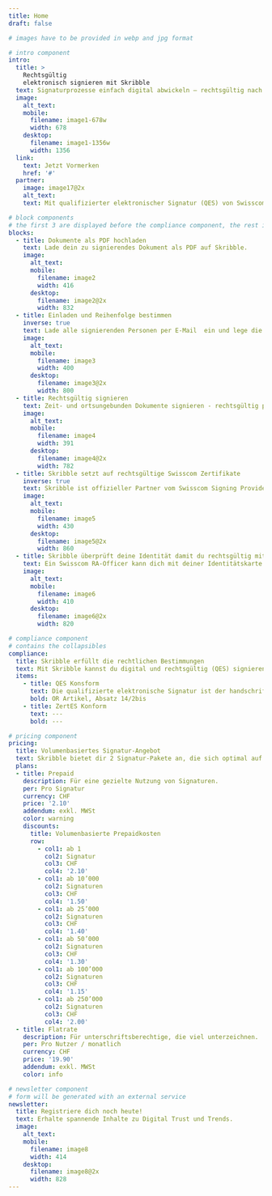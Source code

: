 ```yaml
---
title: Home
draft: false

# images have to be provided in webp and jpg format

# intro component
intro:
  title: >
    Rechtsgültig
    elektronisch signieren mit Skribble
  text: Signaturprozesse einfach digital abwickeln – rechtsgültig nach dem Schweizer & EU Gesetz.
  image:
    alt_text:
    mobile:
      filename: image1-678w
      width: 678
    desktop:
      filename: image1-1356w
      width: 1356
  link:
    text: Jetzt Vormerken
    href: '#'
  partner:
    image: image17@2x
    alt_text:
    text: Mit qualifizierter elektronischer Signatur (QES) von Swisscom AG

# block components
# the first 3 are displayed before the compliance component, the rest is displayed after it
blocks:
  - title: Dokumente als PDF hochladen
    text: Lade dein zu signierendes Dokument als PDF auf Skribble.
    image:
      alt_text:
      mobile:
        filename: image2
        width: 416
      desktop:
        filename: image2@2x
        width: 832
  - title: Einladen und Reihenfolge bestimmen
    inverse: true
    text: Lade alle signierenden Personen per E-Mail  ein und lege die Reihenfolge fest.
    image:
      alt_text:
      mobile:
        filename: image3
        width: 400
      desktop:
        filename: image3@2x
        width: 800
  - title: Rechtsgültig signieren
    text: Zeit- und ortsungebunden Dokumente signieren - rechtsgültig per Knopfdruck.
    image:
      alt_text:
      mobile:
        filename: image4
        width: 391
      desktop:
        filename: image4@2x
        width: 782
  - title: Skribble setzt auf rechtsgültige Swisscom Zertifikate
    inverse: true
    text: Skribble ist offizieller Partner vom Swisscom Signing Provider und bezieht sämtliche Signing-Zertifikate von Swisscom, um Dokumente rechtsgültig nach dem Schweizer & EU Gesetz  zu signieren.
    image:
      alt_text:
      mobile:
        filename: image5
        width: 430
      desktop:
        filename: image5@2x
        width: 860
  - title: Skribble überprüft deine Identität damit du rechtsgültig mit (QES) signieren kannst
    text: Ein Swisscom RA-Officer kann dich mit deiner Identitätskarte oder Pass identifizieren und eine digitale Identität von dir erstellen. So wird sichergestellt, dass deine Identität klar verifiziert wurde und nur du signierst.
    image:
      alt_text:
      mobile:
        filename: image6
        width: 410
      desktop:
        filename: image6@2x
        width: 820

# compliance component
# contains the collapsibles
compliance:
  title: Skribble erfüllt die rechtlichen Bestimmungen
  text: Mit Skribble kannst du digital und rechtsgültig (QES) signieren - nach den folgenden Gesetzen.
  items:
    - title: QES Konsform
      text: Die qualifizierte elektronische Signatur ist der handschriftlichen Signatur vor dem Schweizer und EU Gesetz gleichgestellt.
      bold: OR Artikel, Absatz 14/2bis
    - title: ZertES Konform
      text: ---
      bold: ---

# pricing component
pricing:
  title: Volumenbasiertes Signatur-Angebot
  text: Skribble bietet dir 2 Signatur-Pakete an, die sich optimal auf deine Bedinungen anpassen lassen.
  plans:
  - title: Prepaid
    description: Für eine gezielte Nutzung von Signaturen.
    per: Pro Signatur
    currency: CHF
    price: '2.10'
    addendum: exkl. MWSt
    color: warning
    discounts:
      title: Volumenbasierte Prepaidkosten
      row:
        - col1: ab 1
          col2: Signatur
          col3: CHF
          col4: '2.10'
        - col1: ab 10’000
          col2: Signaturen
          col3: CHF
          col4: '1.50'
        - col1: ab 25’000
          col2: Signaturen
          col3: CHF
          col4: '1.40'
        - col1: ab 50’000
          col2: Signaturen
          col3: CHF
          col4: '1.30'
        - col1: ab 100’000
          col2: Signaturen
          col3: CHF
          col4: '1.15'
        - col1: ab 250’000
          col2: Signaturen
          col3: CHF
          col4: '2.00'
  - title: Flatrate
    description: Für unterschriftsberechtige, die viel unterzeichnen.
    per: Pro Nutzer / monatlich
    currency: CHF
    price: '19.90'
    addendum: exkl. MWSt
    color: info

# newsletter component
# form will be generated with an external service
newsletter:
  title: Registriere dich noch heute!
  text: Erhalte spannende Inhalte zu Digital Trust und Trends.
  image:
    alt_text:
    mobile:
      filename: image8
      width: 414
    desktop:
      filename: image8@2x
      width: 828
---
```

